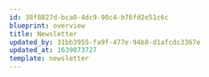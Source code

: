 ```yaml
---
id: 38f8027d-bca0-4dc9-90c4-b76fd2e51c6c
blueprint: overview
title: Newsletter
updated_by: 31bb3955-fa9f-477e-94b8-d1afcdc3367e
updated_at: 1639073727
template: newsletter
---
```

